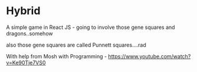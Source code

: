 # Hybrid

A simple game in React JS - going to involve those gene squares and dragons..somehow

also those gene squares are called Punnett squares....rad

With help from Mosh with Programming - https://www.youtube.com/watch?v=Ke90Tje7VS0

